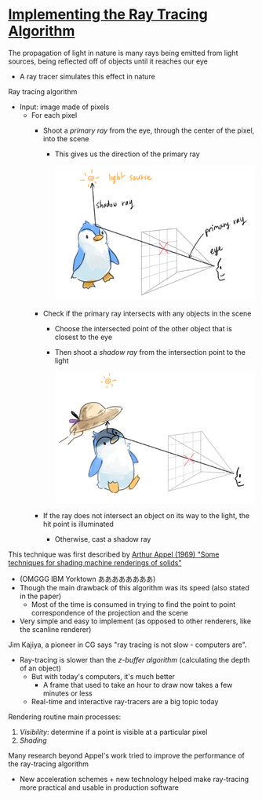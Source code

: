 # [Implementing the Ray Tracing Algorithm](https://www.scratchapixel.com/lessons/3d-basic-rendering/introduction-to-ray-tracing/implementing-the-raytracing-algorithm)

The propagation of light in nature is many rays being emitted from light sources, being reflected off of objects until it reaches our eye
* A ray tracer simulates this effect in nature

Ray tracing algorithm
* Input: image made of pixels
  * For each pixel
    * Shoot a *primary ray* from the eye, through the center of the pixel, into the scene
      * This gives us the direction of the primary ray
    
        ![No shadow](images/no-shadow.png)
    
    * Check if the primary ray intersects with any objects in the scene
      * Choose the intersected point of the other object that is closest to the eye
      * Then shoot a *shadow ray* from the intersection point to the light

        ![With shadow](images/with-shadow.png)

    * If the ray does not intersect an object on its way to the light, the hit point is illuminated
      * Otherwise, cast a shadow ray

This technique was first described by [Arthur Appel (1969) "Some techniques for shading machine renderings of solids"](https://citeseerx.ist.psu.edu/viewdoc/download?doi=10.1.1.357.8940&rep=rep1&type=pdf)
* (OMGGG IBM Yorktown ああああああああ)
* Though the main drawback of this algorithm was its speed (also stated in the paper)
  * Most of the time is consumed in trying to find the point to point correspondence of the projection and the scene
* Very simple and easy to implement (as opposed to other renderers, like the scanline renderer)

Jim Kajiya, a pioneer in CG says "ray tracing is not slow - computers are".

* Ray-tracing is slower than the *z-buffer algorithm* (calculating the depth of an object)
  * But with today's computers, it's much better
    * A frame that used to take an hour to draw now takes a few minutes or less
  * Real-time and interactive ray-tracers are a big topic today

Rendering routine main processes:
1. *Visibility*: determine if a point is visible at a particular pixel
2. *Shading*

Many research beyond Appel's work tried to improve the performance of the ray-tracing algorithm
* New acceleration schemes + new technology helped make ray-tracing more practical and usable in production software
